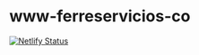 # www-ferreservicios-co
[![Netlify Status](https://api.netlify.com/api/v1/badges/e3ef667d-ee36-4f0c-a94f-5a48167a1119/deploy-status)](https://app.netlify.com/sites/www-ferreservicios-co/deploys)
